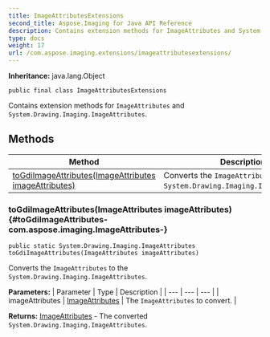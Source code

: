 ```yaml
---
title: ImageAttributesExtensions
second_title: Aspose.Imaging for Java API Reference
description: Contains extension methods for ImageAttributes and System.Drawing.Imaging.ImageAttributes.
type: docs
weight: 17
url: /com.aspose.imaging.extensions/imageattributesextensions/
---
```

**Inheritance:**
java.lang.Object
```
public final class ImageAttributesExtensions
```

Contains extension methods for `ImageAttributes` and `System.Drawing.Imaging.ImageAttributes`.
## Methods

| Method | Description |
| --- | --- |
| [toGdiImageAttributes(ImageAttributes imageAttributes)](#toGdiImageAttributes-com.aspose.imaging.ImageAttributes-) | Converts the `ImageAttributes` to the `System.Drawing.Imaging.ImageAttributes`. |
### toGdiImageAttributes(ImageAttributes imageAttributes) {#toGdiImageAttributes-com.aspose.imaging.ImageAttributes-}
```
public static System.Drawing.Imaging.ImageAttributes toGdiImageAttributes(ImageAttributes imageAttributes)
```


Converts the `ImageAttributes` to the `System.Drawing.Imaging.ImageAttributes`.

**Parameters:**
| Parameter | Type | Description |
| --- | --- | --- |
| imageAttributes | [ImageAttributes](../../com.aspose.imaging/imageattributes) | The `ImageAttributes` to convert. |

**Returns:**
[ImageAttributes](../../com.aspose.ms.system.drawing.imaging/imageattributes) - The converted `System.Drawing.Imaging.ImageAttributes`.
